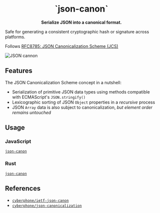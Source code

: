 <h1 align="center">`json-canon`</h1>

<div align="center">
  <strong>
    Serialize JSON into a canonical format.
  </strong>
</div>

Safe for generating a consistent cryptographic hash or signature across platforms.

Follows [RFC8785: JSON Canonicalization Scheme (JCS)](https://tools.ietf.org/html/rfc8785)

![JSON cannon](https://i.imgur.com/OdH7hw1.png)

## Features

The JSON Canonicalization Scheme concept in a nutshell:

- Serialization of primitive JSON data types using methods compatible with ECMAScript's `JSON.stringify()`
- Lexicographic sorting of JSON `Object` properties in a *recursive* process
- JSON `Array` data is also subject to canonicalization, *but element order remains untouched*

## Usage

### JavaScript

[`json-canon`](./js/json-canon)

### Rust

[`json-canon`](./rust/json-canon)

## References

- [`cyberphone/ietf-json-canon`](https://github.com/cyberphone/ietf-json-canon)
- [`cyberphone/json-canonicalization`](https://github.com/cyberphone/json-canonicalization)
